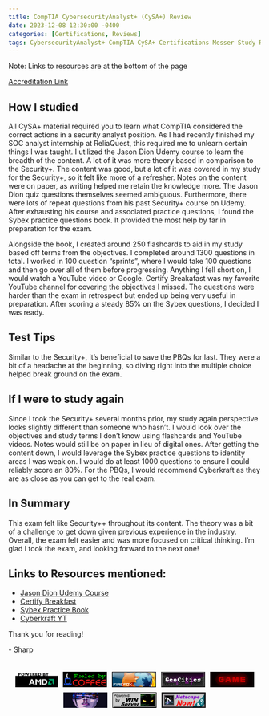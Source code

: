 ```yaml
---
title: CompTIA CybersecurityAnalyst+ (CySA+) Review
date: 2023-12-08 12:30:00 -0400
categories: [Certifications, Reviews]
tags: CybersecurityAnalyst+ CompTIA CySA+ Certifications Messer Study Review Dion Sybex 
---
```

Note: Links to resources are at the bottom of the page

[Accreditation Link](https://www.credly.com/badges/0dc73e77-cd94-47a5-a4ba-11644b6dfa24)

## How I studied
All CySA+ material required you to learn what CompTIA considered the correct actions in a security analyst position. As I had recently finished my SOC analyst internship at ReliaQuest, this required me to unlearn certain things I was taught. I utilized the Jason Dion Udemy course to learn the breadth of the content. A lot of it was more theory based in comparison to the Security+. The content was good, but a lot of it was covered in my study for the Security+, so it felt like more of a refresher. Notes on the content were on paper, as writing helped me retain the knowledge more. The Jason Dion quiz questions themselves seemed ambiguous. Furthermore, there were lots of repeat questions from his past Security+ course on Udemy. After exhausting his course and associated practice questions, I found the Sybex practice questions book. It provided the most help by far in preparation for the exam. 


Alongside the book, I created around 250 flashcards to aid in my study based off terms from the objectives. I completed around 1300 questions in total. I worked in 100 question “sprints”, where I would take 100 questions and then go over all of them before progressing. Anything I fell short on, I would watch a YouTube video or Google.  Certify Breakafast was my favorite YouTube channel for covering the objectives I missed. The questions were harder than the exam in retrospect but ended up being very useful in preparation. After scoring a steady 85% on the Sybex questions, I decided I was ready. 

## Test Tips
Similar to the Security+, it’s beneficial to save the PBQs for last. They were a bit of a headache at the beginning, so diving right into the multiple choice helped break ground on the exam. 

## If I were to study again
Since I took the Security+ several months prior, my study again perspective looks slightly different than someone who hasn’t. I would look over the objectives and study terms I don’t know using flashcards and YouTube videos. Notes would still be on paper in lieu of digital ones. After getting the content down, I would leverage the Sybex practice questions to identity areas I was weak on. I would do at least 1000 questions to ensure I could reliably score an 80%. For the PBQs, I would recommend Cyberkraft as they are as close as you can get to the real exam. 

## In Summary
This exam felt like Security++ throughout its content. The theory was a bit of a challenge to get down given previous experience in the industry. Overall, the exam felt easier and was more focused on critical thinking. I’m glad I took the exam, and looking forward to the next one!

## Links to Resources mentioned:
- [Jason Dion Udemy Course](https://www.udemy.com/course/comptia-cysa-003/)
- [Certify Breakfast](https://www.youtube.com/@CertifyBreakfast)
- [Sybex Practice Book](https://a.co/d/4HLu2ey)
- [Cyberkraft YT](https://www.youtube.com/@cyberkraft539)

Thank you for reading!
  
\- Sharp


<div><br></div>
<div style="display: flex; flex-wrap: wrap; justify-content: center;">
  <img src="../assets/gifs/amd_powered.gif" alt="GIF 1" style="max-width: 100%; height: auto; margin: 5px;">
  <img src="../assets/gifs/coffee.gif" alt="GIF 2" style="max-width: 100%; height: auto; margin: 5px;">
  <img src="../assets/gifs/firefox3.gif" alt="GIF 2" style="max-width: 100%; height: auto; margin: 5px;">
  <img src="../assets/gifs/geocities_skyline.gif" alt="GIF 2" style="max-width: 100%; height: auto; margin: 5px;">
  <img src="../assets/gifs/next_game.gif" alt="GIF 2" style="max-width: 100%; height: auto; margin: 5px;">
  <img src="../assets/gifs/volta.gif" alt="GIF 2" style="max-width: 100%; height: auto; margin: 5px;">
  <img src="../assets/gifs/wcpower.gif" alt="GIF 2" style="max-width: 100%; height: auto; margin: 5px;">
  <img src="../assets/gifs/netscapenow2.gif" alt="GIF 2" style="max-width: 100%; height: auto; margin: 5px;">
  
</div>
